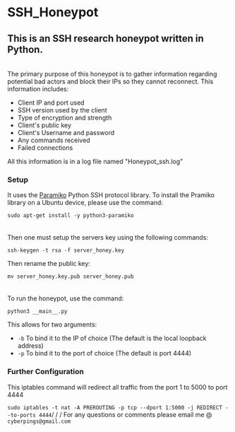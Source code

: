 # SSH_Honeypot

## This is an SSH research honeypot written in Python.
\
The primary purpose of this honeypot is to gather information regarding potential bad actors and block their IPs so they cannot reconnect. 
This information includes:
- Client IP and port used
- SSH version used by the client
- Type of encryption and strength
- Client's public key
- Client's Username and password
- Any commands received
- Failed connections

All this information is in a log file named "Honeypot_ssh.log"

### Setup

It uses the [Paramiko](https://github.com/paramiko/paramiko) Python SSH protocol library.
To install the Pramiko library on a Ubuntu device, please use the command:

`sudo apt-get install -y python3-paramiko`\
\
\
Then one must setup the servers key using the following commands:

`ssh-keygen -t rsa -f server_honey.key`

Then rename the public key:

`mv server_honey.key.pub server_honey.pub`\
\
\
To run the honeypot, use the command:

`python3 __main__.py`

This allows for two arguments:
- `-b` To bind it to the IP of choice (The default is the local loopback address)
- `-p` To bind it to the port of choice (The default is port 4444)

### Further Configuration


This iptables command will redirect all traffic from the port 1 to 5000 to port 4444

`sudo iptables -t nat -A PREROUTING -p tcp --dport 1:5000 -j REDIRECT --to-ports 4444`/
/
/
For any questions or comments please email me @ `cyberpings@gmail.com`

